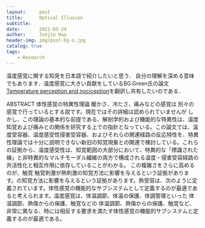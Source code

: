```yaml
---
layout:     post
title:      Optical Illusion
subtitle:    
date:       2021-05-24
author:     Junjie Hua
header-img: img/post-bg-o.jpg
catalog: true
tags:
    - Research
---
```


温度感覚に関する知見を日本語で紹介したいと思う． 自分の理解を深める意味でもあります．温度感覚に大きい貢献をしているBG.Green氏の論文
[Temperature perception and nociception](https://onlinelibrary.wiley.com/doi/pdf/10.1002/neu.20081?casa_token=0NLfhuVjAYEAAAAA:uFFypDAkBwF9k6GA0IbQfnWEUTaEfI4TOULC0873rNby09Ua99GRW9Ia7ygch1KbQ570dyhSebPvsGY41Q)を翻訳し共有したいのである．

ABSTRACT 体性感覚の特異性理論 暖かさ、冷たさ、痛みなどの感覚は 別々の感覚で行っているとする説です。現在ではその詳細は認められていませんが しかし、この理論の基本的な前提である、解剖学的および機能的な特異性は、温度知覚および痛みとの関係を研究する上での指針となっている。この論文では、温度受容器、温度感受性侵害受容器、およびそれらの関連経路の反応特性を、特異性理論では十分に説明できない新旧の知覚現象との関連で検討している。これらの証拠から、温度感受性は、知覚範囲の大部分において、特異的な「標識された線」と非特異的なマルチモーダル繊維の両方で構成される温度・侵害受容経路の共活性化と相互作用に依存していることがわかる。
この複雑さをさらに高めるのが、触覚 触覚刺激が熱刺激の知覚方法に影響を与えるという証拠があります。の知覚方法に影響を与えるという証拠があります。熱受容は、次のように定義されています。体性感覚の機能的なサブシステムとして定義するのが最適であると考えられます。温度感覚は、体温調節、体温の保護、体調管理といった 体温調節、熱傷からの保護、触覚などの
体温調節、熱傷からの保護、触覚など、非常に異なる、時には相反する要求を満たす体性感覚の機能的サブシステムと定義するのが最適である。

